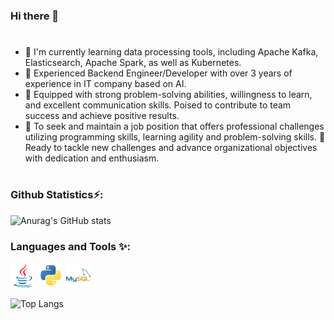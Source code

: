 ### Hi there 👋
#

- 🌱 I'm currently learning data processing tools, including Apache Kafka, Elasticsearch, Apache Spark, as well as Kubernetes.
- 🔭 Experienced Backend Engineer/Developer with over 3 years of experience in IT company based on AI.
- 🤔 Equipped with strong problem-solving abilities, willingness to learn, and excellent communication skills. Poised to contribute to team success and achieve positive results. 
- 💬 To seek and maintain a job position that offers professional challenges utilizing programming skills, learning agility and problem-solving skills. 👯 Ready to tackle new challenges and advance organizational objectives with dedication and enthusiasm.

#

### Github Statistics⚡:

![Anurag's GitHub stats](https://github-readme-stats.vercel.app/api?username=dmsdms39&hide=stars&show_icons=true&theme=dracula)

### Languages and Tools ✨:

<img src = "https://raw.githubusercontent.com/devicons/devicon/master/icons/java/java-original.svg" width="8%"> <img src = "https://raw.githubusercontent.com/devicons/devicon/master/icons/python/python-original.svg" width="8%">  <img src = "https://raw.githubusercontent.com/devicons/devicon/master/icons/mysql/mysql-original-wordmark.svg" width="8%">


![Top Langs](https://github-readme-stats.vercel.app/api/top-langs/?username=dmsdms39&layout=compact&theme=dracula)

###

<!--
**dmsdms39/dmsdms39** is a ✨ _special_ ✨ repository because its `README.md` (this file) appears on your GitHub profile.

Here are some ideas to get you started:

- 🔭 I’m currently working on ...
- 🌱 I’m currently learning ...
- 👯 I’m looking to collaborate on ...
- 🤔 I’m looking for help with ...
- 💬 Ask me about ...
- 📫 How to reach me: ...
- 💬 Pronouns: ...
- ⚡ Fun fact: ...
-->
